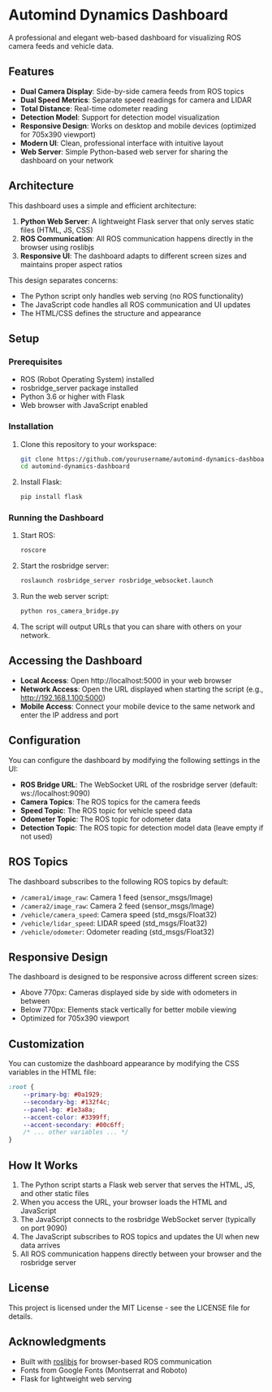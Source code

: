# Automind Dynamics Dashboard

A professional and elegant web-based dashboard for visualizing ROS camera feeds and vehicle data.

## Features

- **Dual Camera Display**: Side-by-side camera feeds from ROS topics
- **Dual Speed Metrics**: Separate speed readings for camera and LIDAR
- **Total Distance**: Real-time odometer reading
- **Detection Model**: Support for detection model visualization
- **Responsive Design**: Works on desktop and mobile devices (optimized for 705x390 viewport)
- **Modern UI**: Clean, professional interface with intuitive layout
- **Web Server**: Simple Python-based web server for sharing the dashboard on your network

## Architecture

This dashboard uses a simple and efficient architecture:

1. **Python Web Server**: A lightweight Flask server that only serves static files (HTML, JS, CSS)
2. **ROS Communication**: All ROS communication happens directly in the browser using roslibjs
3. **Responsive UI**: The dashboard adapts to different screen sizes and maintains proper aspect ratios

This design separates concerns:
- The Python script only handles web serving (no ROS functionality)
- The JavaScript code handles all ROS communication and UI updates
- The HTML/CSS defines the structure and appearance

## Setup

### Prerequisites

- ROS (Robot Operating System) installed
- rosbridge_server package installed
- Python 3.6 or higher with Flask
- Web browser with JavaScript enabled

### Installation

1. Clone this repository to your workspace:
   ```bash
   git clone https://github.com/yourusername/automind-dynamics-dashboard.git
   cd automind-dynamics-dashboard
   ```

2. Install Flask:
   ```bash
   pip install flask
   ```

### Running the Dashboard

1. Start ROS:
   ```bash
   roscore
   ```

2. Start the rosbridge server:
   ```bash
   roslaunch rosbridge_server rosbridge_websocket.launch
   ```

3. Run the web server script:
   ```bash
   python ros_camera_bridge.py
   ```

4. The script will output URLs that you can share with others on your network.

## Accessing the Dashboard

- **Local Access**: Open http://localhost:5000 in your web browser
- **Network Access**: Open the URL displayed when starting the script (e.g., http://192.168.1.100:5000)
- **Mobile Access**: Connect your mobile device to the same network and enter the IP address and port

## Configuration

You can configure the dashboard by modifying the following settings in the UI:

- **ROS Bridge URL**: The WebSocket URL of the rosbridge server (default: ws://localhost:9090)
- **Camera Topics**: The ROS topics for the camera feeds
- **Speed Topic**: The ROS topic for vehicle speed data
- **Odometer Topic**: The ROS topic for odometer data
- **Detection Topic**: The ROS topic for detection model data (leave empty if not used)

## ROS Topics

The dashboard subscribes to the following ROS topics by default:

- `/camera1/image_raw`: Camera 1 feed (sensor_msgs/Image)
- `/camera2/image_raw`: Camera 2 feed (sensor_msgs/Image)
- `/vehicle/camera_speed`: Camera speed (std_msgs/Float32)
- `/vehicle/lidar_speed`: LIDAR speed (std_msgs/Float32)
- `/vehicle/odometer`: Odometer reading (std_msgs/Float32)

## Responsive Design

The dashboard is designed to be responsive across different screen sizes:
- Above 770px: Cameras displayed side by side with odometers in between
- Below 770px: Elements stack vertically for better mobile viewing
- Optimized for 705x390 viewport

## Customization

You can customize the dashboard appearance by modifying the CSS variables in the HTML file:

```css
:root {
    --primary-bg: #0a1929;
    --secondary-bg: #132f4c;
    --panel-bg: #1e3a8a;
    --accent-color: #3399ff;
    --accent-secondary: #00c6ff;
    /* ... other variables ... */
}
```

## How It Works

1. The Python script starts a Flask web server that serves the HTML, JS, and other static files
2. When you access the URL, your browser loads the HTML and JavaScript
3. The JavaScript connects to the rosbridge WebSocket server (typically on port 9090)
4. The JavaScript subscribes to ROS topics and updates the UI when new data arrives
5. All ROS communication happens directly between your browser and the rosbridge server

## License

This project is licensed under the MIT License - see the LICENSE file for details.

## Acknowledgments

- Built with [roslibjs](https://github.com/RobotWebTools/roslibjs) for browser-based ROS communication
- Fonts from Google Fonts (Montserrat and Roboto)
- Flask for lightweight web serving 